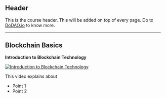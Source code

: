 ## Header
This is the course header. This will be added on top of every page. Do to [DoDAO.io](https://www.dodao.io) to know more.

 ---
 
 ## Blockchain Basics
 
 **Introduction to Blockchain Technology**

[![Introduction to Blockchain Technology](https://img.youtube.com/vi/u70_rafPs-0/0.jpg)](https://www.youtube.com/watch?v=u70_rafPs-0)     

This video explains about
* Point 1
* Point 2
    
 
